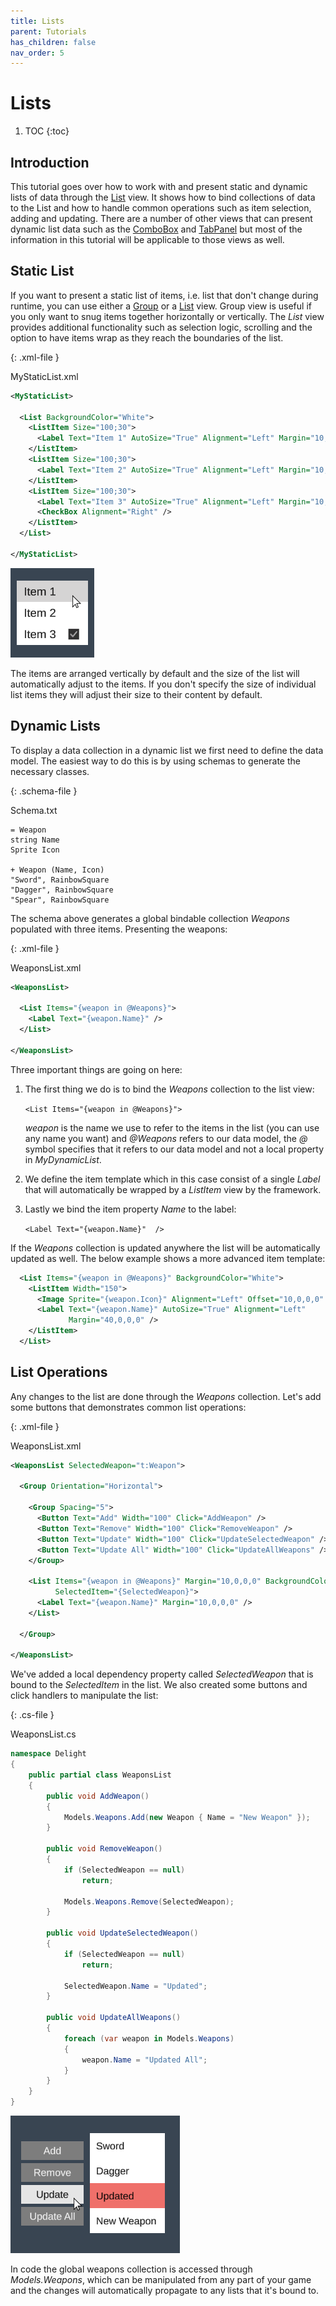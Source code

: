 ```yaml
---
title: Lists
parent: Tutorials
has_children: false
nav_order: 5
---
```

# Lists

1. TOC
{:toc}

## Introduction

This tutorial goes over how to work with and present static and dynamic lists of data through the [List](../Api/Views/List) view. It shows how to bind collections of data to the List and how to handle common operations such as item selection, adding and updating. There are a number of other views that can present dynamic list data such as the [ComboBox](../Api/Views/ComboBox) and [TabPanel](../Api/Views/TabPanel) but most of the information in this tutorial will be applicable to those views as well. 



## Static List

If you want to present a static list of items, i.e. list that don't change during runtime, you can use either a [Group](../Api/Views/Group) or a [List](../Api/Views/List) view. Group view is useful if you only want to snug items together horizontally or vertically. The *List* view provides additional functionality such as selection logic, scrolling and the option to have items wrap as they reach the boundaries of the list. 

{: .xml-file }

MyStaticList.xml

```xml
<MyStaticList>

  <List BackgroundColor="White">
    <ListItem Size="100;30">
      <Label Text="Item 1" AutoSize="True" Alignment="Left" Margin="10,0,0,0" />
    </ListItem>
    <ListItem Size="100;30">
      <Label Text="Item 2" AutoSize="True" Alignment="Left" Margin="10,0,0,0" />
    </ListItem>
    <ListItem Size="100;30">      
      <Label Text="Item 3" AutoSize="True" Alignment="Left" Margin="10,0,0,0" />
      <CheckBox Alignment="Right" />
    </ListItem>
  </List>

</MyStaticList>
```

![](lists-static.png)

The items are arranged vertically by default and the size of the list will automatically adjust to the items. If you don't specify the size of individual list items they will adjust their size to their content by default. 



## Dynamic Lists

To display a data collection in a dynamic list we first need to define the data model. The easiest way to do this is by using schemas to generate the necessary classes.

{: .schema-file }

Schema.txt

```text
= Weapon
string Name
Sprite Icon

+ Weapon (Name, Icon)
"Sword", RainbowSquare
"Dagger", RainbowSquare
"Spear", RainbowSquare
```

The schema above generates a global bindable collection *Weapons* populated with three items. Presenting the weapons:

{: .xml-file }

WeaponsList.xml

```xml
<WeaponsList>

  <List Items="{weapon in @Weapons}">    
    <Label Text="{weapon.Name}" />
  </List>

</WeaponsList>
```

Three important things are going on here:

1. The first thing we do is to bind the *Weapons* collection to the list view:

   `<List Items="{weapon in @Weapons}">`

   *weapon* is the name we use to refer to the items in the list (you can use any name you want) and *@Weapons* refers to our data model, the *@* symbol specifies that it refers to our data model and not a local property in *MyDynamicList*. 

2. We define the item template which in this case consist of a single *Label* that will automatically be wrapped by a *ListItem* view by the framework. 

3. Lastly we bind the item property *Name* to the label:

   `<Label Text="{weapon.Name}"  />`

If the *Weapons* collection is updated anywhere the list will be automatically updated as well. The below example shows a more advanced item template:

```xml
  <List Items="{weapon in @Weapons}" BackgroundColor="White">
    <ListItem Width="150">
      <Image Sprite="{weapon.Icon}" Alignment="Left" Offset="10,0,0,0" />
      <Label Text="{weapon.Name}" AutoSize="True" Alignment="Left" 
             Margin="40,0,0,0" />
    </ListItem>
  </List>
```



## List Operations

Any changes to the list are done through the *Weapons* collection. Let's add some buttons that demonstrates common list operations:

{: .xml-file }

WeaponsList.xml

```xml
<WeaponsList SelectedWeapon="t:Weapon">

  <Group Orientation="Horizontal">

    <Group Spacing="5">
      <Button Text="Add" Width="100" Click="AddWeapon" />
      <Button Text="Remove" Width="100" Click="RemoveWeapon" />
      <Button Text="Update" Width="100" Click="UpdateSelectedWeapon" />
      <Button Text="Update All" Width="100" Click="UpdateAllWeapons" />
    </Group>

    <List Items="{weapon in @Weapons}" Margin="10,0,0,0" BackgroundColor="White"
          SelectedItem="{SelectedWeapon}">
      <Label Text="{weapon.Name}" Margin="10,0,0,0" />
    </List>

  </Group>
  
</WeaponsList>
```

We've added a local dependency property called *SelectedWeapon* that is bound to the *SelectedItem* in the list. We also created some buttons and click handlers to manipulate the list:

{: .cs-file }

WeaponsList.cs

```cs
namespace Delight
{
    public partial class WeaponsList
    {
        public void AddWeapon()
        {
            Models.Weapons.Add(new Weapon { Name = "New Weapon" });
        }

        public void RemoveWeapon()
        {
            if (SelectedWeapon == null)
                return;

            Models.Weapons.Remove(SelectedWeapon);
        }

        public void UpdateSelectedWeapon()
        {
            if (SelectedWeapon == null)
                return;

            SelectedWeapon.Name = "Updated";
        }

        public void UpdateAllWeapons()
        {
            foreach (var weapon in Models.Weapons)
            {
                weapon.Name = "Updated All";
            }
        }
    }
}
```

![](lists-dynamic.png)

In code the global weapons collection is accessed through *Models.Weapons*, which can be manipulated from any part of your game and the changes will automatically propagate to any lists that it's bound to.

